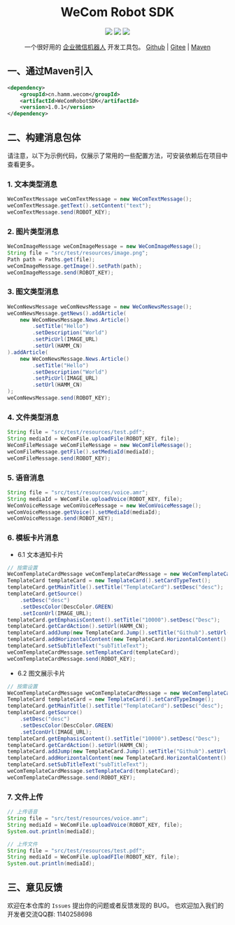 <h1 align="center">WeCom Robot SDK</h1>
<p align="center">
    <img src="https://img.shields.io/badge/License-MIT-orange.svg"/>
    <img src="https://img.shields.io/badge/JDK-1.8+-green.svg"/>
    <img src="https://img.shields.io/maven-metadata/v.svg?label=Maven%20Central&metadataUrl=https%3A%2F%2Frepo1.maven.org%2Fmaven2%2Fcn%2Fhamm%2Fwecom%2FWeComRobotSDK%2Fmaven-metadata.xml"/>
</p>

<p align="center">
一个很好用的 <a href="https://developer.work.weixin.qq.com/document/path/91770" target="_blank">企业微信机器人</a> 开发工具包。 <a href="https://github.com/HammCn/WeComRobotSDK" target="_blank">Github</a> | <a href="https://gitee.com/hamm/WeComRobotSDK">Gitee</a> | <a href="https://central.sonatype.com/artifact/cn.hamm.wecom/WeComRobotSDK">Maven</a>
</p>

## 一、通过Maven引入

```xml
<dependency>
    <groupId>cn.hamm.wecom</groupId>
    <artifactId>WeComRobotSDK</artifactId>
    <version>1.0.1</version>
</dependency>
```

## 二、构建消息包体

请注意，以下为示例代码，仅展示了常用的一些配置方法，可安装依赖后在项目中查看更多。

### 1. 文本类型消息
```java
WeComTextMessage weComTextMessage = new WeComTextMessage();
weComTextMessage.getText().setContent("text");
weComTextMessage.send(ROBOT_KEY);
```

### 2. 图片类型消息

```java
WeComImageMessage weComImageMessage = new WeComImageMessage();
String file = "src/test/resources/image.png";
Path path = Paths.get(file);
weComImageMessage.getImage().setPath(path);
weComImageMessage.send(ROBOT_KEY);
```

### 3. 图文类型消息

```java
WeComNewsMessage weComNewsMessage = new WeComNewsMessage();
weComNewsMessage.getNews().addArticle(
    new WeComNewsMessage.News.Article()
        .setTitle("Hello")
        .setDescription("World")
        .setPicUrl(IMAGE_URL)
        .setUrl(HAMM_CN)
).addArticle(
    new WeComNewsMessage.News.Article()
        .setTitle("Hello")
        .setDescription("World")
        .setPicUrl(IMAGE_URL)
        .setUrl(HAMM_CN)
);
weComNewsMessage.send(ROBOT_KEY);
```

### 4. 文件类型消息

```java
String file = "src/test/resources/test.pdf";
String mediaId = WeComFile.uploadFile(ROBOT_KEY, file);
WeComFileMessage weComFileMessage = new WeComFileMessage();
weComFileMessage.getFile().setMediaId(mediaId);
weComFileMessage.send(ROBOT_KEY);
```

### 5. 语音消息

```java
String file = "src/test/resources/voice.amr";
String mediaId = WeComFile.uploadVoice(ROBOT_KEY, file);
WeComVoiceMessage weComVoiceMessage = new WeComVoiceMessage();
weComVoiceMessage.getVoice().setMediaId(mediaId);
weComVoiceMessage.send(ROBOT_KEY);
```

### 6. 模板卡片消息

- 6.1 文本通知卡片
    
```java
// 按需设置
WeComTemplateCardMessage weComTemplateCardMessage = new WeComTemplateCardMessage();
TemplateCard templateCard = new TemplateCard().setCardTypeText();
templateCard.getMainTitle().setTitle("TemplateCard").setDesc("desc");
templateCard.getSource()
    .setDesc("desc")
    .setDescColor(DescColor.GREEN)
    .setIconUrl(IMAGE_URL);
templateCard.getEmphasisContent().setTitle("10000").setDesc("Desc");
templateCard.getCardAction().setUrl(HAMM_CN);
templateCard.addJump(new TemplateCard.Jump().setTitle("Github").setUrl(HAMM_CN));
templateCard.addHorizontalContent(new TemplateCard.HorizontalContent().setKeyName("Key").setValue("Value"));
templateCard.setSubTitleText("subTitleText");
weComTemplateCardMessage.setTemplateCard(templateCard);
weComTemplateCardMessage.send(ROBOT_KEY);
```    

- 6.2 图文展示卡片

```java
// 按需设置
WeComTemplateCardMessage weComTemplateCardMessage = new WeComTemplateCardMessage();
TemplateCard templateCard = new TemplateCard().setCardTypeImage();
templateCard.getMainTitle().setTitle("TemplateCard").setDesc("desc");
templateCard.getSource()
    .setDesc("desc")
    .setDescColor(DescColor.GREEN)
    .setIconUrl(IMAGE_URL);
templateCard.getEmphasisContent().setTitle("10000").setDesc("Desc");
templateCard.getCardAction().setUrl(HAMM_CN);
templateCard.addJump(new TemplateCard.Jump().setTitle("Github").setUrl(HAMM_CN));
templateCard.addHorizontalContent(new TemplateCard.HorizontalContent().setKeyName("Key").setValue("Value"));
templateCard.setSubTitleText("subTitleText");
weComTemplateCardMessage.setTemplateCard(templateCard);
weComTemplateCardMessage.send(ROBOT_KEY);
```   

### 7. 文件上传

```java
// 上传语音
String file = "src/test/resources/voice.amr";
String mediaId = WeComFile.uploadVoice(ROBOT_KEY, file);
System.out.println(mediaId);
```

```java
// 上传文件
String file = "src/test/resources/test.pdf";
String mediaId = WeComFile.uploadFIle(ROBOT_KEY, file);
System.out.println(mediaId);
```

## 三、意见反馈

欢迎在本仓库的 `Issues` 提出你的问题或者反馈发现的 BUG。 也欢迎加入我们的开发者交流QQ群: 1140258698
